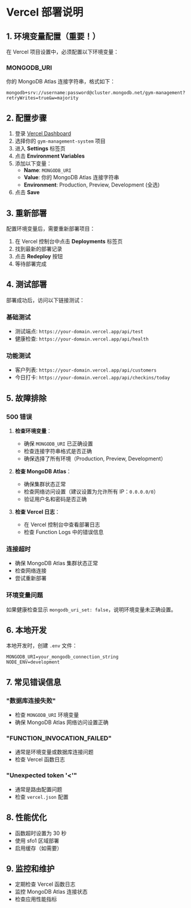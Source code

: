 # Vercel 部署说明

## 1. 环境变量配置（重要！）

在 Vercel 项目设置中，必须配置以下环境变量：

### MONGODB_URI
你的 MongoDB Atlas 连接字符串，格式如下：
```
mongodb+srv://username:password@cluster.mongodb.net/gym-management?retryWrites=true&w=majority
```

## 2. 配置步骤

1. 登录 [Vercel Dashboard](https://vercel.com/dashboard)
2. 选择你的 `gym-management-system` 项目
3. 进入 **Settings** 标签页
4. 点击 **Environment Variables**
5. 添加以下变量：
   - **Name**: `MONGODB_URI`
   - **Value**: 你的 MongoDB Atlas 连接字符串
   - **Environment**: Production, Preview, Development (全选)
6. 点击 **Save**

## 3. 重新部署

配置环境变量后，需要重新部署项目：

1. 在 Vercel 控制台中点击 **Deployments** 标签页
2. 找到最新的部署记录
3. 点击 **Redeploy** 按钮
4. 等待部署完成

## 4. 测试部署

部署成功后，访问以下链接测试：

### 基础测试
- 测试端点: `https://your-domain.vercel.app/api/test`
- 健康检查: `https://your-domain.vercel.app/api/health`

### 功能测试
- 客户列表: `https://your-domain.vercel.app/api/customers`
- 今日打卡: `https://your-domain.vercel.app/api/checkins/today`

## 5. 故障排除

### 500 错误
1. **检查环境变量**：
   - 确保 `MONGODB_URI` 已正确设置
   - 检查连接字符串格式是否正确
   - 确保选择了所有环境（Production, Preview, Development）

2. **检查 MongoDB Atlas**：
   - 确保集群状态正常
   - 检查网络访问设置（建议设置为允许所有 IP：`0.0.0.0/0`）
   - 验证用户名和密码是否正确

3. **检查 Vercel 日志**：
   - 在 Vercel 控制台中查看部署日志
   - 检查 Function Logs 中的错误信息

### 连接超时
- 确保 MongoDB Atlas 集群状态正常
- 检查网络连接
- 尝试重新部署

### 环境变量问题
如果健康检查显示 `mongodb_uri_set: false`，说明环境变量未正确设置。

## 6. 本地开发

本地开发时，创建 `.env` 文件：
```
MONGODB_URI=your_mongodb_connection_string
NODE_ENV=development
```

## 7. 常见错误信息

### "数据库连接失败"
- 检查 `MONGODB_URI` 环境变量
- 确保 MongoDB Atlas 网络访问设置正确

### "FUNCTION_INVOCATION_FAILED"
- 通常是环境变量或数据库连接问题
- 检查 Vercel 函数日志

### "Unexpected token '<'"
- 通常是路由配置问题
- 检查 `vercel.json` 配置

## 8. 性能优化

- 函数超时设置为 30 秒
- 使用 sfo1 区域部署
- 启用缓存（如需要）

## 9. 监控和维护

- 定期检查 Vercel 函数日志
- 监控 MongoDB Atlas 连接状态
- 检查应用性能指标 